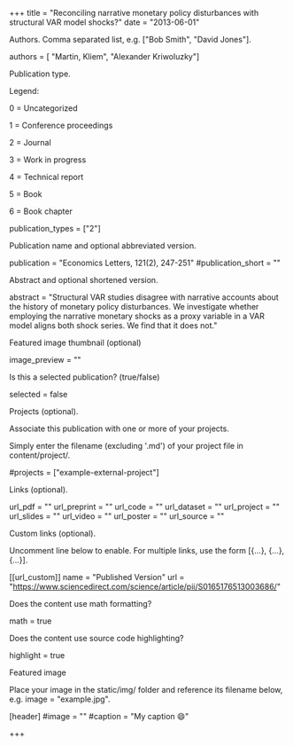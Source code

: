 +++ title = "Reconciling narrative monetary policy disturbances with structural VAR model shocks?" date = "2013-06-01"

Authors. Comma separated list, e.g. ["Bob Smith", "David Jones"].

authors = [ "Martin, Kliem", "Alexander Kriwoluzky"]

Publication type.

Legend:

0 = Uncategorized

1 = Conference proceedings

2 = Journal

3 = Work in progress

4 = Technical report

5 = Book

6 = Book chapter

publication_types = ["2"]

Publication name and optional abbreviated version.

publication = "Economics Letters, 121(2), 247-251" #publication_short = ""

Abstract and optional shortened version.

abstract = "Structural VAR studies disagree with narrative accounts about the history of monetary policy disturbances. We investigate whether employing the narrative monetary shocks as a proxy variable in a VAR model aligns both shock series. We find that it does not."

Featured image thumbnail (optional)

image_preview = ""

Is this a selected publication? (true/false)

selected = false

Projects (optional).

Associate this publication with one or more of your projects.

Simply enter the filename (excluding '.md') of your project file in content/project/.

#projects = ["example-external-project"]

Links (optional).

url_pdf = "" url_preprint = "" url_code = "" url_dataset = "" url_project = "" url_slides = "" url_video = "" url_poster = "" url_source = ""

Custom links (optional).

Uncomment line below to enable. For multiple links, use the form [{...}, {...}, {...}].

[[url_custom]] name = "Published Version" url = "https://www.sciencedirect.com/science/article/pii/S0165176513003686/"

Does the content use math formatting?

math = true

Does the content use source code highlighting?

highlight = true

Featured image

Place your image in the static/img/ folder and reference its filename below, e.g. image = "example.jpg".

[header] #image = "" #caption = "My caption 😄"

+++
